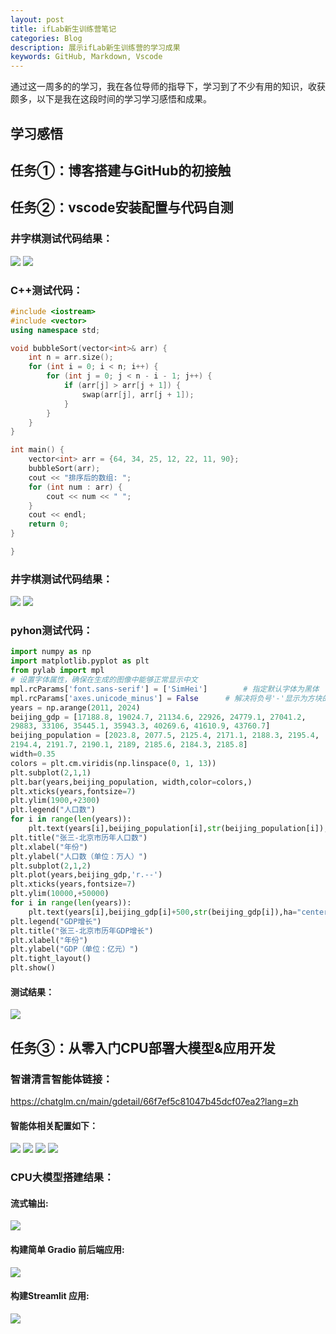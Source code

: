 ```yaml
---
layout: post
title: ifLab新生训练营笔记
categories: Blog
description: 展示ifLab新生训练营的学习成果
keywords: GitHub, Markdown, Vscode
---
```



通过这一周多的的学习，我在各位导师的指导下，学习到了不少有用的知识，收获颇多，以下是我在这段时间的学习学习感悟和成果。

## 学习感悟

## 任务①：博客搭建与GitHub的初接触

## 任务②：vscode安装配置与代码自测


### 井字棋测试代码结果：

![](/images/blog/1.2.png) ![](/images/blog/1.3.png)

### C++测试代码：
```c++
#include <iostream>
#include <vector>
using namespace std;

void bubbleSort(vector<int>& arr) {
    int n = arr.size();
    for (int i = 0; i < n; i++) {
        for (int j = 0; j < n - i - 1; j++) {
            if (arr[j] > arr[j + 1]) {
                swap(arr[j], arr[j + 1]);
            }
        }
    }
}

int main() {
    vector<int> arr = {64, 34, 25, 12, 22, 11, 90};
    bubbleSort(arr);
    cout << "排序后的数组: ";
    for (int num : arr) {
        cout << num << " ";
    }
    cout << endl;
    return 0;
}

}
```

### 井字棋测试代码结果：

![](/images/blog/1.2.png) ![](/images/blog/1.3.png)

### pyhon测试代码：
```Python
import numpy as np
import matplotlib.pyplot as plt
from pylab import mpl 
# 设置字体属性，确保在生成的图像中能够正常显示中文
mpl.rcParams['font.sans-serif'] = ['SimHei']        # 指定默认字体为黑体
mpl.rcParams['axes.unicode_minus'] = False      # 解决将负号'-'显示为方块的问题
years = np.arange(2011, 2024)
beijing_gdp = [17188.8, 19024.7, 21134.6, 22926, 24779.1, 27041.2, 
29883, 33106, 35445.1, 35943.3, 40269.6, 41610.9, 43760.7] 
beijing_population = [2023.8, 2077.5, 2125.4, 2171.1, 2188.3, 2195.4, 
2194.4, 2191.7, 2190.1, 2189, 2185.6, 2184.3, 2185.8] 
width=0.35
colors = plt.cm.viridis(np.linspace(0, 1, 13))
plt.subplot(2,1,1)
plt.bar(years,beijing_population, width,color=colors,)
plt.xticks(years,fontsize=7)
plt.ylim(1900,+2300)
plt.legend("人口数")
for i in range(len(years)):
    plt.text(years[i],beijing_population[i],str(beijing_population[i]),ha="center",fontsize=7)
plt.title("张三-北京市历年人口数")
plt.xlabel("年份")
plt.ylabel("人口数（单位：万人）")
plt.subplot(2,1,2)
plt.plot(years,beijing_gdp,'r.--')
plt.xticks(years,fontsize=7)
plt.ylim(10000,+50000)
for i in range(len(years)):
    plt.text(years[i],beijing_gdp[i]+500,str(beijing_gdp[i]),ha="center",fontsize=7)
plt.legend("GDP增长")
plt.title("张三-北京市历年GDP增长")
plt.xlabel("年份")
plt.ylabel("GDP（单位：亿元）")
plt.tight_layout()
plt.show()
```
#### 测试结果：

![](/images/blog/1.1.png)
## 任务③：从零入门CPU部署大模型&应用开发
### 智谱清言智能体链接：
https://chatglm.cn/main/gdetail/66f7ef5c81047b45dcf07ea2?lang=zh

#### 智能体相关配置如下：
![](/images/blog/2.1.png)
![](/images/blog/2.2.png)
![](/images/blog/2.3.png)
![](/images/blog/2.4.png)
### CPU大模型搭建结果：
#### 流式输出:
![](/images/blog/2.5.png)
#### 构建简单 Gradio 前后端应用:
![](/images/blog/2.6.png)
#### 构建Streamlit 应用:
![](/images/blog/2.7.png)
